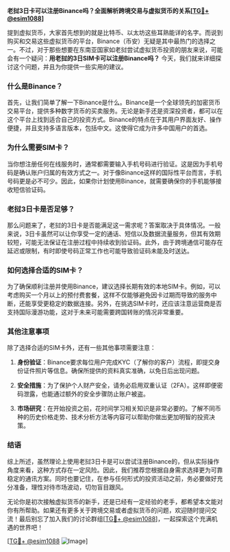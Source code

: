 **老挝3日卡可以注册Binance吗？全面解析跨境交易与虚拟货币的关系[[TG💪+ @esim1088](https://t.me/s/esim1088)]**

提到虚拟货币，大家首先想到的就是比特币、以太坊这些耳熟能详的名字。而说到购买和交易这些虚拟货币的平台，Binance（币安）无疑是其中最热门的选择之一。不过，对于那些想要在东南亚国家如老挝尝试虚拟货币投资的朋友来说，可能会有一个疑问：**用老挝的3日SIM卡可以注册Binance吗？** 今天，我们就来详细探讨这个问题，并且为你提供一些实用的建议。

### 什么是Binance？

首先，让我们简单了解一下Binance是什么。Binance是一个全球领先的加密货币交易平台，提供多种数字货币的买卖服务。无论是新手还是资深投资者，都可以在这个平台上找到适合自己的投资方式。Binance的特点在于其用户界面友好、操作便捷，并且支持多语言版本，包括中文。这使得它成为许多中国用户的首选。

### 为什么需要SIM卡？

当你想注册任何在线服务时，通常都需要输入手机号码进行验证。这是因为手机号码是确认账户归属的有效方式之一。对于像Binance这样的国际性平台而言，手机号码更是必不可少。因此，如果你计划使用Binance，就需要确保你的手机能够接收短信验证码。

### 老挝3日卡是否足够？

那么问题来了，老挝的3日卡是否能满足这一需求呢？答案取决于具体情况。一般来说，3日卡虽然可以让你享受一定的通话、短信以及数据流量服务，但其有效期较短，可能无法保证在注册过程中持续收到验证码。此外，由于跨境通信可能存在延迟或限制，有时即使号码正常工作也可能导致验证码未能及时送达。

### 如何选择合适的SIM卡？

为了确保顺利注册并使用Binance，建议选择长期有效的本地SIM卡。例如，可以考虑购买一个月以上的预付费套餐，这样不仅能够避免因卡过期而导致的服务中断，还能享受更稳定的数据连接。另外，在挑选SIM卡时，还应该注意运营商是否支持国际漫游功能，这对于未来可能需要跨国转账的情况非常重要。

### 其他注意事项

除了选择合适的SIM卡外，还有一些其他事项需要注意：

1. **身份验证**：Binance要求每位用户完成KYC（了解你的客户）流程，即提交身份证件照片等信息。确保所提供的资料真实准确，以免日后出现问题。
   
2. **安全措施**：为了保护个人财产安全，请务必启用双重认证（2FA）。这样即便密码泄露，也能通过额外的安全步骤防止账户被盗。

3. **市场研究**：在开始投资之前，花时间学习相关知识是非常必要的。了解不同币种的历史价格走势、技术分析方法等内容可以帮助你做出更加明智的投资决策。

### 结语

综上所述，虽然理论上使用老挝3日卡是可以尝试注册Binance的，但从实际操作角度来看，这种方式存在一定风险。因此，我们推荐您根据自身需求选择更为可靠稳定的通讯方案。同时也要记住，在参与任何形式的投资活动之前，务必要做好充分准备，理性对待市场波动，切勿盲目跟风。

无论你是初次接触虚拟货币的新手，还是已经有一定经验的老手，都希望本文能对你有所帮助。如果还有更多关于跨境交易或者虚拟货币的问题，欢迎随时提问交流！最后别忘了加入我们的讨论群组[[TG💪+ @esim1088](https://t.me/s/esim1088)]，一起探索这个充满机遇的世界吧！

[[TG💪+ @esim1088](https://t.me/s/esim1088) ![Image](https://i.postimg.cc/4NQfJmqS/Snipaste-2025-05-13-00-14-12.png)]